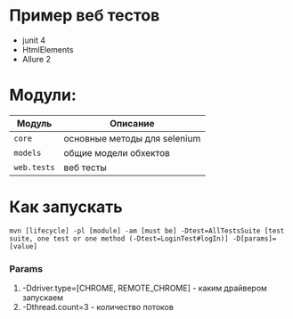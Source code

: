 # Пример веб тестов

- junit 4
- HtmlElements
- Allure 2

# Модули:

<table>
 <thead>
  <tr>
   <th>Модуль
   <th>Описание
  </tr>
 </thead>

 <tr>
  <td><code>core</code>
  <td>основные методы для selenium
 </tr>

 <tr>
   <td><code>models</code>
   <td>общие модели обхектов
 </tr>
 
 <tr>
    <td><code>web.tests</code>
    <td>веб тесты
 </tr> 
</table>

# Как запускать

```mvn [lifecycle] -pl [module] -am [must be] -Dtest=AllTestsSuite [test suite, one test or one method (-Dtest=LoginTest#logIn)] -D[params]=[value]```

### Params
 1) -Ddriver.type=[CHROME, REMOTE_CHROME] - каким драйвером запускаем
 2) -Dthread.count=3 - количество потоков